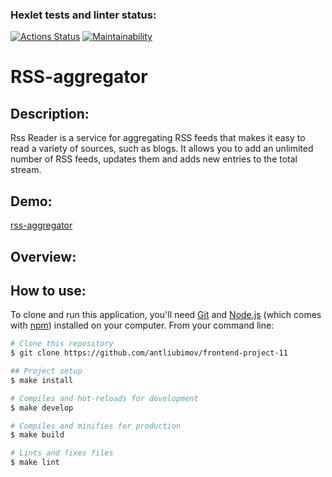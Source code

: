 ### Hexlet tests and linter status:
[![Actions Status](https://github.com/antliubimov/frontend-project-11/workflows/hexlet-check/badge.svg)](https://github.com/antliubimov/frontend-project-11/actions)
[![Maintainability](https://api.codeclimate.com/v1/badges/2d5e8305e279dc63f8e2/maintainability)](https://codeclimate.com/github/antliubimov/frontend-project-11/maintainability)

# RSS-aggregator
## Description:
Rss Reader is a service for aggregating RSS feeds that makes it easy to read a variety of sources, such as blogs. It allows you to add an unlimited number of RSS feeds, updates them and adds new entries to the total stream.
## Demo:
[rss-aggregator](https://frontend-project-11-szqt.vercel.app/)
## Overview:

## How to use:
To clone and run this application, you'll need [Git](https://git-scm.com) and [Node.js](https://nodejs.org/en/download/) (which comes with [npm](http://npmjs.com)) installed on your computer. From your command line:
```bash
# Clone this repository
$ git clone https://github.com/antliubimov/frontend-project-11

## Project setup
$ make install

# Compiles and hot-reloads for development
$ make develop

# Compiles and minifies for production
$ make build

# Lints and fixes files
$ make lint
```
